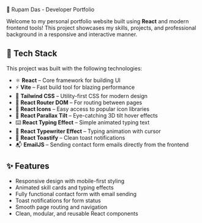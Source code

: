 💼 Rupam Das - Developer Portfolio

Welcome to my personal portfolio website built using **React** and modern frontend tools! This project showcases my skills, projects, and professional background in a responsive and interactive manner.

## 🔧 Tech Stack

This project was built with the following technologies:

- ⚛️ **React** – Core framework for building UI
- ⚡ **Vite** – Fast build tool for blazing performance
- 🎨 **Tailwind CSS** – Utility-first CSS for modern design
- 🔀 **React Router DOM** – For routing between pages
- 🧭 **React Icons** – Easy access to popular icon libraries
- 🎯 **React Parallax Tilt** – Eye-catching 3D tilt hover effects
- ⌨️ **React Typing Effect** – Simple animated typing text
- 🧵 **React Typewriter Effect** – Typing animation with cursor
- 🔔 **React Toastify** – Clean toast notifications
- 📬 **EmailJS** – Sending contact form emails directly from the frontend

## ✨ Features

- Responsive design with mobile-first styling
- Animated skill cards and typing effects
- Fully functional contact form with email sending
- Toast notifications for form status
- Smooth page routing and navigation
- Clean, modular, and reusable React components
